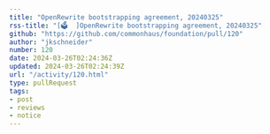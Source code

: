 ```yaml
---
title: "OpenRewrite bootstrapping agreement, 20240325"
rss-title: "[🗳️  ]OpenRewrite bootstrapping agreement, 20240325"
github: "https://github.com/commonhaus/foundation/pull/120"
author: "jkschneider"
number: 120
date: 2024-03-26T02:24:36Z
updated: 2024-03-26T02:24:39Z
url: "/activity/120.html"
type: pullRequest
tags:
- post
- reviews
- notice
---
```


